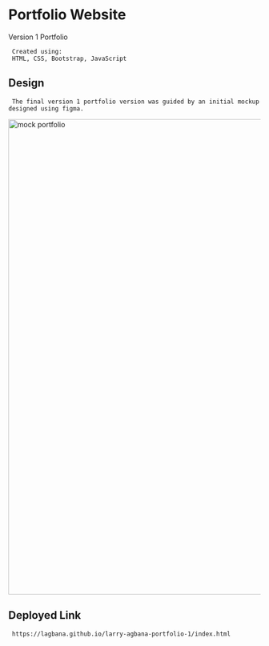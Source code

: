 # Portfolio Website
Version 1 Portfolio

     Created using:
     HTML, CSS, Bootstrap, JavaScript

## Design

     The final version 1 portfolio version was guided by an initial mockup designed using figma.


<img src="https://raw.githubusercontent.com/Lagbana/larry-agbana-portfolio-1/master/assets/Mockup/My%20Portfolio%20Website.png" alt="mock portfolio" width="546" height="950" />



## Deployed Link

     https://lagbana.github.io/larry-agbana-portfolio-1/index.html



